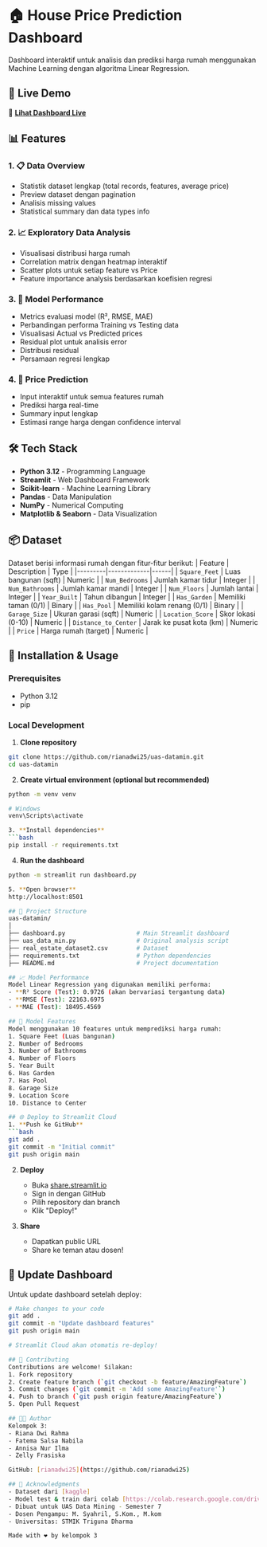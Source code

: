 # 🏠 House Price Prediction Dashboard
Dashboard interaktif untuk analisis dan prediksi harga rumah menggunakan Machine Learning dengan algoritma Linear Regression.

## 🚀 Live Demo
🔗 **[Lihat Dashboard Live](https://uas-datamin-kel3.streamlit.app/)**

## 📊 Features
### 1. 📋 Data Overview
- Statistik dataset lengkap (total records, features, average price)
- Preview dataset dengan pagination
- Analisis missing values
- Statistical summary dan data types info

### 2. 📈 Exploratory Data Analysis
- Visualisasi distribusi harga rumah
- Correlation matrix dengan heatmap interaktif
- Scatter plots untuk setiap feature vs Price
- Feature importance analysis berdasarkan koefisien regresi

### 3. 🤖 Model Performance
- Metrics evaluasi model (R², RMSE, MAE)
- Perbandingan performa Training vs Testing data
- Visualisasi Actual vs Predicted prices
- Residual plot untuk analisis error
- Distribusi residual
- Persamaan regresi lengkap

### 4. 🔮 Price Prediction
- Input interaktif untuk semua features rumah
- Prediksi harga real-time
- Summary input lengkap
- Estimasi range harga dengan confidence interval

## 🛠️ Tech Stack
- **Python 3.12** - Programming Language
- **Streamlit** - Web Dashboard Framework
- **Scikit-learn** - Machine Learning Library
- **Pandas** - Data Manipulation
- **NumPy** - Numerical Computing
- **Matplotlib & Seaborn** - Data Visualization

## 📦 Dataset
Dataset berisi informasi rumah dengan fitur-fitur berikut:
| Feature | Description | Type |
|---------|-------------|------|
| `Square_Feet` | Luas bangunan (sqft) | Numeric |
| `Num_Bedrooms` | Jumlah kamar tidur | Integer |
| `Num_Bathrooms` | Jumlah kamar mandi | Integer |
| `Num_Floors` | Jumlah lantai | Integer |
| `Year_Built` | Tahun dibangun | Integer |
| `Has_Garden` | Memiliki taman (0/1) | Binary |
| `Has_Pool` | Memiliki kolam renang (0/1) | Binary |
| `Garage_Size` | Ukuran garasi (sqft) | Numeric |
| `Location_Score` | Skor lokasi (0-10) | Numeric |
| `Distance_to_Center` | Jarak ke pusat kota (km) | Numeric |
| `Price` | Harga rumah (target) | Numeric |

## 🚀 Installation & Usage
### Prerequisites
- Python 3.12
- pip

### Local Development
1. **Clone repository**
```bash
git clone https://github.com/rianadwi25/uas-datamin.git
cd uas-datamin
```

2. **Create virtual environment (optional but recommended)**
```bash
python -m venv venv

# Windows
venv\Scripts\activate

3. **Install dependencies**
```bash
pip install -r requirements.txt
```

4. **Run the dashboard**
```bash
python -m streamlit run dashboard.py

5. **Open browser**
http://localhost:8501

## 📁 Project Structure
uas-datamin/
│
├── dashboard.py                    # Main Streamlit dashboard
├── uas_data_min.py                 # Original analysis script
├── real_estate_dataset2.csv        # Dataset
├── requirements.txt                # Python dependencies
├── README.md                       # Project documentation

## 📈 Model Performance
Model Linear Regression yang digunakan memiliki performa:
- **R² Score (Test): 0.9726 (akan bervariasi tergantung data)
- **RMSE (Test): 22163.6975
- **MAE (Test): 18495.4569

## 🎯 Model Features
Model menggunakan 10 features untuk memprediksi harga rumah:
1. Square Feet (Luas bangunan)
2. Number of Bedrooms
3. Number of Bathrooms
4. Number of Floors
5. Year Built
6. Has Garden
7. Has Pool
8. Garage Size
9. Location Score
10. Distance to Center

## 🌐 Deploy to Streamlit Cloud
1. **Push ke GitHub**
```bash
git add .
git commit -m "Initial commit"
git push origin main
```
2. **Deploy**
   - Buka [share.streamlit.io](https://share.streamlit.io/)
   - Sign in dengan GitHub
   - Pilih repository dan branch
   - Klik "Deploy!"

3. **Share**
   - Dapatkan public URL
   - Share ke teman atau dosen!

## 🔄 Update Dashboard
Untuk update dashboard setelah deploy:

```bash
# Make changes to your code
git add .
git commit -m "Update dashboard features"
git push origin main

# Streamlit Cloud akan otomatis re-deploy!

## 🤝 Contributing
Contributions are welcome! Silakan:
1. Fork repository
2. Create feature branch (`git checkout -b feature/AmazingFeature`)
3. Commit changes (`git commit -m 'Add some AmazingFeature'`)
4. Push to branch (`git push origin feature/AmazingFeature`)
5. Open Pull Request

## 👨‍💻 Author
Kelompok 3:
- Riana Dwi Rahma
- Fatema Salsa Nabila
- Annisa Nur Ilma
- Zelly Frasiska

GitHub: [rianadwi25](https://github.com/rianadwi25)

## 🙏 Acknowledgments
- Dataset dari [kaggle]
- Model test & train dari colab [https://colab.research.google.com/drive/11QioIh1nOZTNRgSXAU_s4pRHE5Me4WRQ?usp=sharing]
- Dibuat untuk UAS Data Mining - Semester 7
- Dosen Pengampu: M. Syahril, S.Kom., M.kom
- Universitas: STMIK Triguna Dharma

Made with ❤️ by kelompok 3
